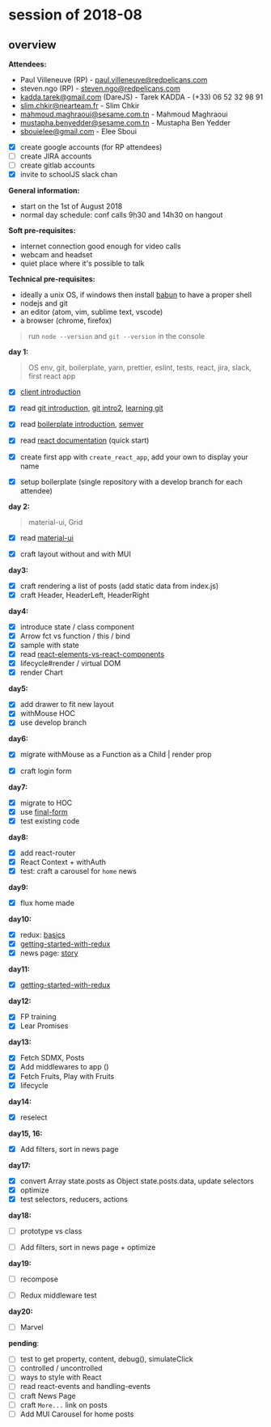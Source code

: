 # session of 2018-08
## overview

**Attendees:**
* Paul Villeneuve (RP) - paul.villeneuve@redpelicans.com
* steven.ngo (RP) - steven.ngo@redpelicans.com
* kadda.tarek@gmail.com (DareJS) - Tarek KADDA - (+33) 06 52 32 98 91
* slim.chkir@nearteam.fr - Slim Chkir
* mahmoud.maghraoui@sesame.com.tn - Mahmoud Maghraoui
* mustapha.benyedder@sesame.com.tn - Mustapha Ben Yedder
* sbouielee@gmail.com - Elee Sboui


- [x] create google accounts (for RP attendees)
- [ ] create JIRA accounts 
- [ ] create gitlab accounts
- [x] invite to schoolJS slack chan

**General information:**
* start on the 1st of August 2018
* normal day schedule: conf calls 9h30 and 14h30 on hangout

**Soft pre-requisites:**
* internet connection good enough for video calls
* webcam and headset
* quiet place where it's possible to talk

**Technical pre-requisites:**
* ideally a unix OS, if windows then install [babun](http://babun.github.io/) to have a proper shell
* nodejs and git
* an editor (atom, vim, sublime text, vscode)
* a browser (chrome, firefox)

> run `node --version` and `git --version` in the console

**day 1:**
> OS env, git, boilerplate, yarn, prettier, eslint, tests, react, jira, slack, first react app

- [x] [client introduction](https://docs.google.com/presentation/d/1nkelpLG-BikiiHWvfkUj7zxZDdMBx0pyCOhVnqDZLXE)
- [x] read [git introduction](http://nvie.com/posts/a-successful-git-branching-model/), [git intro2](https://delicious-insights.com/fr/articles/bien-utiliser-git-merge-et-rebase/), [learning git](https://learngitbranching.js.org/)
- [x] read [boilerplate introduction](https://github.com/facebook/create-react-app), [semver](https://semver.org/)
- [x] read [react documentation](https://reactjs.org/docs/hello-world.html) (quick start)
- [x] create first app with `create_react_app`, add your own <App/> to display your name
- [x] setup boilerplate (single repository with a develop branch for each attendee)


**day 2:**
> material-ui, Grid

- [x] read [material-ui](https://material-ui.com/getting-started/usage/)
- [x] craft layout without and with MUI 


**day3:**

- [x] craft rendering a list of posts (add static data from index.js)
- [x] craft Header, HeaderLeft, HeaderRight

**day4:**

- [x] introduce state / class component
- [x] Arrow fct vs function / this / bind
- [x] sample with state
- [x] read [react-elements-vs-react-components](https://medium.freecodecamp.org/react-elements-vs-react-components-fdc776705880)
- [x] lifecycle#render / virtual DOM
- [x] render Chart

**day5:**
- [x] add drawer to fit new layout
- [x] withMouse HOC
- [x] use develop branch

**day6:**
- [x] migrate withMouse as a Function as a Child | render prop
- [x] craft login form



**day7:**
- [x] migrate to HOC
- [x] use [final-form](https://github.com/final-form/react-final-form#material-ui-10)
- [x] test existing code

**day8:**
- [x] add react-router
- [x] React Context + withAuth
- [x] test: craft a carousel for `home` news

**day9:**
- [x] flux home made

**day10:**
- [x] redux: [basics](https://redux.js.org/basics)
- [x] [getting-started-with-redux](https://egghead.io/courses/getting-started-with-redux)
- [x] news page: [story](https://redpelicans.atlassian.net/browse/SDPT-22)

**day11:**
- [x] [getting-started-with-redux](https://egghead.io/courses/getting-started-with-redux)

**day12:**
- [x] FP training
- [x] Lear Promises

**day13:**
- [x] Fetch SDMX, Posts
- [x] Add middlewares to app ()
- [x] Fetch Fruits, Play with Fruits
- [x] lifecycle

**day14:**
- [x] reselect

**day15, 16:**
- [x] Add filters, sort in news page

**day17:**
- [x] convert Array state.posts as Object state.posts.data, update selectors
- [x] optimize
- [x] test selectors, reducers, actions

**day18:**
- [ ] prototype vs class
- [ ] Add filters, sort in news page + optimize


**day19:**
- [ ] recompose
- [ ] Redux middleware test


**day20:**
- [ ] Marvel


**pending**:

- [ ] test to get property, content, debug(), simulateClick
- [ ] controlled / uncontrolled
- [ ] ways to style with React
- [ ] read react-events and handling-events
- [ ] craft News Page
- [ ] craft `More...` link on posts
- [ ] Add MUI Carousel for home posts
